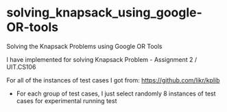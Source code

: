 # solving_knapsack_using_google-OR-tools
Solving the Knapsack Problems using Google OR Tools

I have implemented for solving Knapsack Problem - Assignment 2 / UIT.CS106

For all of the instances of test cases I got from: https://github.com/likr/kplib

- For each group of test cases, I just select randomly 8 instances of test cases for experimental running test
